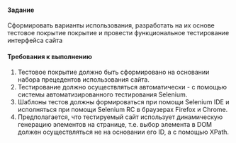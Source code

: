 #### Задание

Сформировать варианты использования, разработать на их основе тестовое покрытие покрытие и провести функциональное тестирование интерфейса сайта

#### Требования к выполнению

1. Тестовое покрытие должно быть сформировано на основании набора прецедентов использования сайта.
2. Тестирование должно осуществляться автоматически - с помощью системы автоматизированного тестирования Selenium.
3. Шаблоны тестов должны формироваться при помощи Selenium IDE и исполняться при помощи Selenium RC в браузерах Firefox и Chrome.
4. Предполагается, что тестируемый сайт использует динамическую генерацию элементов на странице, т.е. выбор элемента в DOM должен осуществляться не на основании его ID, а с помощью XPath.
